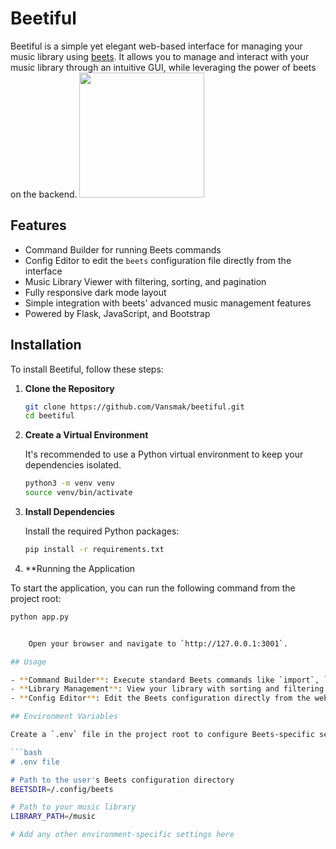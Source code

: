 # Beetiful

Beetiful is a simple yet elegant web-based interface for managing your music library using [beets](https://beets.io/). It allows you to manage and interact with your music library through an intuitive GUI, while leveraging the power of beets on the backend.
<img src="https://github.com/user-attachments/assets/7a8eabb9-bfc4-4f40-a07c-382d382e64f7" width="200" height="200">


## Features

- Command Builder for running Beets commands
- Config Editor to edit the `beets` configuration file directly from the interface
- Music Library Viewer with filtering, sorting, and pagination
- Fully responsive dark mode layout
- Simple integration with beets' advanced music management features
- Powered by Flask, JavaScript, and Bootstrap

## Installation

To install Beetiful, follow these steps:

1. **Clone the Repository**

    ```bash
    git clone https://github.com/Vansmak/beetiful.git
    cd beetiful
    ```

2. **Create a Virtual Environment**

    It's recommended to use a Python virtual environment to keep your dependencies isolated.

    ```bash
    python3 -m venv venv
    source venv/bin/activate
    ```

3. **Install Dependencies**

    Install the required Python packages:

    ```bash
    pip install -r requirements.txt
    ```

4. **Running the Application

To start the application, you can run the following command from the project root:

```bash
python app.py


    Open your browser and navigate to `http://127.0.0.1:3001`.

## Usage

- **Command Builder**: Execute standard Beets commands like `import`, `list`, `update`, `modify`, and more. Build commands interactively through the UI.
- **Library Management**: View your library with sorting and filtering options. Use the pagination buttons to navigate large libraries.
- **Config Editor**: Edit the Beets configuration directly from the web interface. The `save` button will update the `config.yaml` file.

## Environment Variables

Create a `.env` file in the project root to configure Beets-specific settings. Here's an example:

```bash
# .env file

# Path to the user's Beets configuration directory
BEETSDIR=/.config/beets

# Path to your music library
LIBRARY_PATH=/music

# Add any other environment-specific settings here

